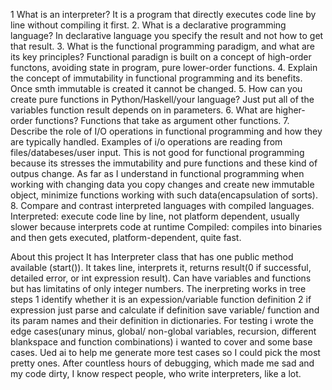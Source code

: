 1 What is an interpreter? It is a program that directly executes code line by line without compiling it first.
2. What is a declarative programming language? In declarative language you specify the result and not how to get that result.
3. What is the functional programming paradigm, and what are its key principles? Functional paradign is built on a concept of high-order functons, avoiding state in program, pure lower-order functions.
4. Explain the concept of immutability in functional programming and its benefits. Once smth immutable is created it cannot be changed.
5. How can you create pure functions in Python/Haskell/your language? Just put all of the variables function result depends on in parameters.
6. What are higher-order functions? Functions that take as argument other functions.
7. Describe the role of I/O operations in functional programming and how they are typically 
handled. Examples of i/o operations are reading from files/databeses/user input. This is not good for functional programming because its stresses the immutability and pure functions and these kind of outpus change. As far as I understand in functional programming when working with changing data you copy changes and create new immutable object, minimize functions working with such data(encapsulation of sorts).
8. Compare and contrast interpreted languages with compiled languages. Interpreted: execute code line by line, not platform dependent, usually slower because interprets code at runtime Compiled: compiles into binaries and then gets executed, platform-dependent, quite fast.

About this project
It has Interpreter class that has one public method available (start()). It takes line, interprets it, returns result(0 if successful, detailed error, or int expression result). Can have variables and functions but has limitatins of only integer numbers. The inerpreting works in tree steps 1 identify whether it is an expession/variable function definition 2 if expression just parse and calculate if definition save variable/ function and its param names and their definition in dictionaries. 
For testing i wrote the edge cases(unary minus, global/ non-global variables, recursion, different blankspace and function combinations) i wanted to cover and some base cases. Ued ai to help me generate more test cases so I could pick the most pretty ones.
After countless hours of debugging, which made me sad and my code dirty, I know respect people, who write interpreters, like a lot.
